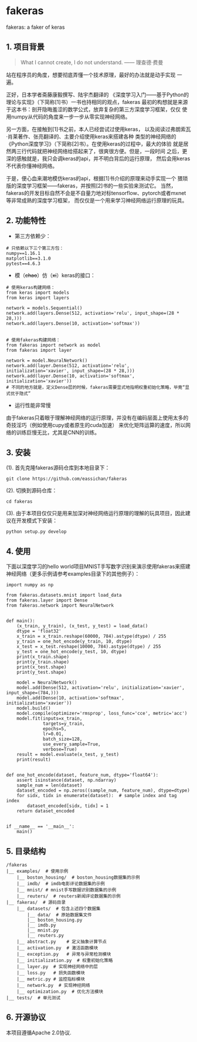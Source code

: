 # fakeras
fakeras: a faker of keras


## 1. 项目背景
> What I cannot create, I do not understand.  —— 理查德·费曼

站在程序员的角度，想要彻底弄懂一个技术原理，最好的办法就是动手实现
一遍。

正好，日本学者斋藤康毅撰写、陆宇杰翻译的
《深度学习入门——基于Python的理论与实现》（下简称[1]书）一书也持相同的观点，fakeras
最初的构想就是来源于这本书：剖开隐晦羞涩的数学公式，放弃复杂的第三方深度学习框架，仅仅
使用numpy从代码的角度来一步一步从零实现神经网络。

另一方面，在接触到[1]书之前，本人已经尝试过使用keras，
以及阅读过弗朗索瓦·肖莱著作、张亮翻译的、主要介绍使用keras来搭建各种
类型的神经网络的《Python深度学习》（下简称[2]书）。在使用keras的过程中，最大的体验
就是居然两三行代码就把神经网络给搭起来了，很爽很方便。但是，一段时间
之后，更深的感触就是，我只会调keras的api，并不明白背后的运行原理，
然后会用keras不代表你懂神经网络。

于是，便心血来潮地模仿keras的api，根据[1]书介绍的原理来动手实现一个
猥琐版的深度学习框架——fakeras，并按照[2]书的一些实验来测试它。
当然，fakeras的开发目标自然不会是不自量力地对标tensorflow、pytorch或者mxnet等非常成熟的深度学习框架，
而仅仅是一个用来学习神经网络运行原理的玩具。



## 2. 功能特性
- 第三方依赖少：
```
# 只依赖以下三个第三方包：
numpy==1.16.1
matplotlib==3.1.0
pytest==4.6.3
```
- 模（~~chao~~）仿（~~xi~~）keras的接口：
```
# 使用keras构建网络：
from keras import models
from keras import layers

network = models.Sequential()
network.add(layers.Dense(512, activation='relu', input_shape=(28 * 28,)))
network.add(layers.Dense(10, activation='softmax'))


# 使用fakeras构建网络：
from fakeras import network as model
from fakeras import layer

network = model.NeuralNetwork()
network.add(layer.Dense(512, activation='relu', initialization='xavier', input_shape=(28 * 28,)))
network.add(layer.Dense(10, activation='softmax', initialization='xavier'))
# 不同的地方就是，定义Dense层的时候，fakeras需要显式地指明权重初始化策略，毕竟“显式优于隐式”
```

- 运行性能非常慢

由于fakeras只着眼于理解神经网络的运行原理，并没有在编码层面上使用太多的奇技淫巧（例如使用cupy或者原生的cuda加速）
来优化矩阵运算的速度，所以网络的训练巨慢无比，尤其是CNN的训练。


## 3. 安装
(1). 首先克隆fakeras源码仓库到本地目录下：
```
git clone https://github.com/eassichan/fakeras
```

(2). 切换到源码仓库：
```
cd fakeras
```

(3). 由于本项目仅仅只是用来加深对神经网络运行原理的理解的玩具项目，因此建议在开发模式下安装：
```
python setup.py develop
```


## 4. 使用
下面以深度学习的hello world项目MNIST手写数字识别来演示使用fakeras来搭建神经网络（更多示例请参考examples目录下的其他例子）：
```
import numpy as np

from fakeras.datasets.mnist import load_data
from fakeras.layer import Dense
from fakeras.network import NeuralNetwork


def main():
    (x_train, y_train), (x_test, y_test) = load_data()
    dtype = 'float32'
    x_train = x_train.reshape(60000, 784).astype(dtype) / 255
    y_train = one_hot_encode(y_train, 10, dtype)
    x_test = x_test.reshape(10000, 784).astype(dtype) / 255
    y_test = one_hot_encode(y_test, 10, dtype)
    print(x_train.shape)
    print(y_train.shape)
    print(x_test.shape)
    print(y_test.shape)

    model = NeuralNetwork()
    model.add(Dense(512, activation='relu', initialization='xavier', input_shape=(784,)))
    model.add(Dense(10, activation='softmax', initialization='xavier'))
    model.build()
    model.compile(optimizer='rmsprop', loss_func='cce', metric='acc')
    model.fit(inputs=x_train,
              targets=y_train,
              epochs=5,
              lr=0.01,
              batch_size=128,
              use_every_sample=True,
              verbose=True)
    result = model.evaluate(x_test, y_test)
    print(result)


def one_hot_encode(dataset, feature_num, dtype='float64'):
    assert isinstance(dataset, np.ndarray)
    sample_num = len(dataset)
    dataset_encoded = np.zeros((sample_num, feature_num), dtype=dtype)
    for sidx, tidx in enumerate(dataset):  # sample index and tag index
        dataset_encoded[sidx, tidx] = 1
    return dataset_encoded


if __name__ == '__main__':
    main()
```


## 5. 目录结构
```
/fakeras
|__ examples/  # 使用示例
    |__ boston_housing/  # boston_housing数据集的示例
    |__ imdb/  # imdb电影评论数据集的示例
    |__ mnist/ # mnist手写数据识别数据集的示例
    |__ reuters/  # reuters新闻评论数据集的示例
|__ fakeras/  # 源码目录
    |__ datasets/  # 包含上述四个数据集
        |__ data/  # 原始数据集文件
        |__ boston_housing.py
        |__ imdb.py
        |__ mnist.py
        |__ reuters.py
    |__ abstract.py    # 定义抽象计算节点
    |__ activation.py  # 激活函数模块
    |__ exception.py   # 异常与异常检测模块
    |__ initialization.py  # 权重初始化策略
    |__ layer.py  # 实现神经网络中的层
    |__ loss.py   # 损失函数模块
    |__ metric.py # 监控指标模块
    |__ network.py  # 实现神经网络
    |__ optimization.py  # 优化方法模块
|__ tests/  # 单元测试
```


## 6. 开源协议
本项目遵循Apache 2.0协议.